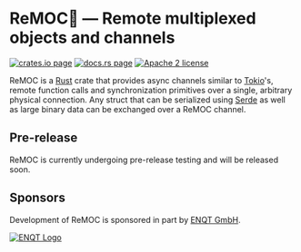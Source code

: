 # ReMOC🐙 — Remote multiplexed objects and channels

[![crates.io page](https://img.shields.io/crates/v/remoc)](https://crates.io/crates/remoc)
[![docs.rs page](https://docs.rs/remoc/badge.svg)](https://docs.rs/remoc)
[![Apache 2 license](https://img.shields.io/crates/l/remoc)](https://raw.githubusercontent.com/ENQT-GmbH/remoc/master/LICENSE)

ReMOC is a [Rust] crate that provides async channels similar to [Tokio]'s, remote function calls and synchronization primitives over a single, arbitrary physical connection.
Any struct that can be serialized using [Serde] as well as large binary data can be exchanged over a ReMOC channel.

[Rust]: https://www.rust-lang.org/
[Tokio]: https://tokio.rs
[Serde]: https://serde.rs

## Pre-release

ReMOC is currently undergoing pre-release testing and will be released soon.

## Sponsors

Development of ReMOC is sponsored in part by [ENQT GmbH](https://enqt.de/).

[![ENQT Logo](https://enqt.de/wp-content/uploads/2017/02/ENQT-Logo_Tagline_transparent.png)](https://enqt.de/)
